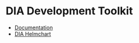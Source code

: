 # DIA Development Toolkit

* [Documentation](documentation/development-toolkit.md)
* [DIA Helmchart](deployments/helm/dia/README.md)
